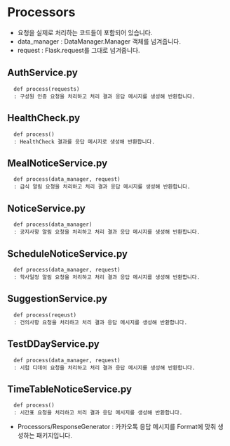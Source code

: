 # Processors
* 요청을 실제로 처리하는 코드들이 포함되어 있습니다.
* data_manager : DataManager.Manager 객체를 넘겨줍니다.
* request : Flask.request를 그대로 넘겨줍니다.
  
## AuthService.py
      def process(requests)
      : 구성원 인증 요청을 처리하고 처리 결과 응답 메시지를 생성해 반환합니다.
  
## HealthCheck.py
      def process()
      : HealthCheck 결과를 응답 메시지로 생성해 반환합니다.
  
## MealNoticeService.py
      def process(data_manager, request)
      : 급식 알림 요청을 처리하고 처리 결과 응답 메시지를 생성해 반환합니다.
  
## NoticeService.py
      def process(data_manager)
      : 공지사항 알림 요청을 처리하고 처리 결과 응답 메시지를 생성해 반환합니다.
  
## ScheduleNoticeService.py
      def process(data_manager, request)
      : 학사일정 알림 요청을 처리하고 처리 결과 응답 메시지를 생성해 반환합니다.
  
## SuggestionService.py
      def process(reqeust)
      : 건의사항 요청을 처리하고 처리 결과 응답 메시지를 생성해 반환합니다.
  
## TestDDayService.py
      def process(data_manager, request)
      : 시험 디데이 요청을 처리하고 처리 결과 응답 메시지를 생성해 반환합니다.
  
## TimeTableNoticeService.py
      def process()
      : 시간표 요청을 처리하고 처리 결과 응답 메시지를 생성해 반환합니다.

- Processors/ResponseGenerator : 카카오톡 응답 메시지를 Format에 맞춰 생성하는 패키지입니다.